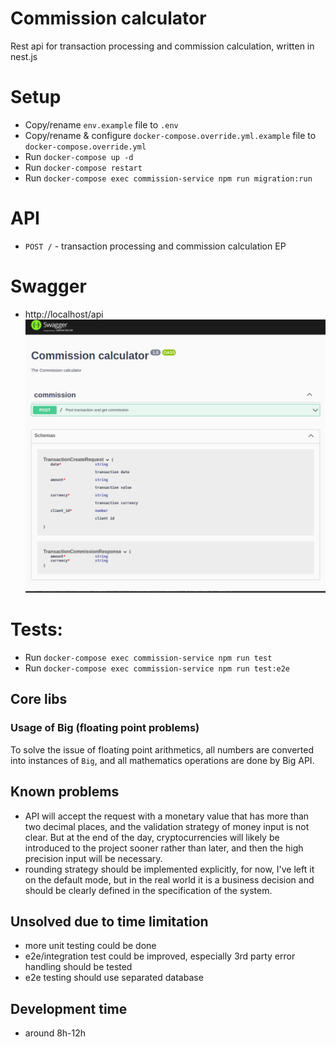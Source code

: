 # Commission calculator

Rest api for transaction processing and commission calculation, written in nest.js

# Setup

* Copy/rename `env.example` file to `.env`
* Copy/rename & configure `docker-compose.override.yml.example` file to `docker-compose.override.yml`
* Run `docker-compose up -d`
* Run `docker-compose restart`
* Run `docker-compose exec commission-service npm run migration:run`

# API
* `POST /` - transaction processing and commission calculation EP

# Swagger 
* http://localhost/api
  ![image info](docs/swagger.png)

# Tests:
* Run `docker-compose exec commission-service npm run test`
* Run `docker-compose exec commission-service npm run test:e2e`

## Core libs

### Usage of Big (floating point problems)
To solve the issue of floating point arithmetics, all numbers are converted into instances of `Big`, and all mathematics operations
are done by Big API.

## Known problems
* API will accept the request with a monetary value that has more than two decimal places, and the validation strategy of money input is not clear.
But at the end of the day, cryptocurrencies will likely be introduced to the project sooner rather than later, and then the high precision input will be necessary.
* rounding strategy should be implemented explicitly, for now, I've left it on the default mode, but in the real world it is a
business decision and should be clearly defined in the specification of the system.

## Unsolved due to time limitation
* more unit testing could be done
* e2e/integration test could be improved, especially 3rd party error handling should be tested
* e2e testing should use separated database

## Development time
* around 8h-12h
